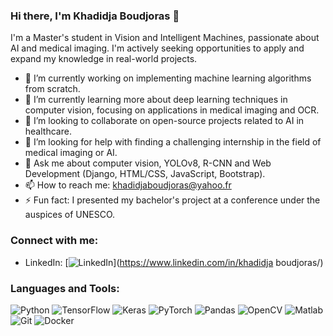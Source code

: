 ### Hi there, I'm Khadidja Boudjoras 👋

I'm a Master's student in Vision and Intelligent Machines, passionate about AI and medical imaging. I'm actively seeking opportunities to apply and expand my knowledge in real-world projects.

- 🔭 I’m currently working on implementing machine learning algorithms from scratch.
- 🌱 I’m currently learning more about deep learning techniques in computer vision, focusing on applications in medical imaging and OCR.
- 👯 I’m looking to collaborate on open-source projects related to AI in healthcare.
- 🤔 I’m looking for help with finding a challenging internship in the field of medical imaging or AI.
- 💬 Ask me about computer vision, YOLOv8, R-CNN and Web Development (Django, HTML/CSS, JavaScript, Bootstrap).
- 📫 How to reach me: [khadidjaboudjoras@yahoo.fr](mailto:khadidjaboudjoras@yahoo.fr)
- ⚡ Fun fact: I presented my bachelor's project at a conference under the auspices of UNESCO.

### Connect with me:

- LinkedIn: [![LinkedIn](https://img.shields.io/badge/-LinkedIn-0077B5?style=for-the-badge&logo=linkedin&logoColor=white)](https://www.linkedin.com/in/khadidja boudjoras/)

### Languages and Tools:

![Python](https://img.shields.io/badge/-Python-3776AB?style=for-the-badge&logo=python&logoColor=white)
![TensorFlow](https://img.shields.io/badge/-TensorFlow-FF6F00?style=for-the-badge&logo=TensorFlow&logoColor=white)
![Keras](https://img.shields.io/badge/-Keras-D00000?style=for-the-badge&logo=Keras&logoColor=white)
![PyTorch](https://img.shields.io/badge/-PyTorch-EE4C2C?style=for-the-badge&logo=PyTorch&logoColor=white)
![Pandas](https://img.shields.io/badge/-Pandas-150458?style=for-the-badge&logo=pandas&logoColor=white)
![OpenCV](https://img.shields.io/badge/-OpenCV-5C3EE8?style=for-the-badge&logo=opencv&logoColor=white)
![Matlab](https://img.shields.io/badge/-Matlab-0076A8?style=for-the-badge&logo=mathworks&logoColor=white)
![Git](https://img.shields.io/badge/-Git-F05032?style=for-the-badge&logo=git&logoColor=white)
![Docker](https://img.shields.io/badge/-Docker-2496ED?style=for-the-badge&logo=docker&logoColor=white)



